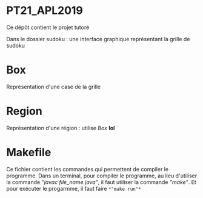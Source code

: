 # PT21_APL2019

Ce dépôt contient le projet tutoré

Dans le dossier sudoku : une interface graphique représentant la grille de sudoku

# Box

Représentation d'une case de la grille

# Region

Représentation d'une région : utilise *Box* **lol**

# Makefile
Ce fichier contient les commandes qui permettent de compiler le programme.
Dans un terminal, pour compiler le programme, au lieu d'utiliser la commande *"javac file_name.java"*, il faut utiliser la commande *"make"*.
Et pour exécuter le progarmme, il faut faire `*"make run"*`
  

